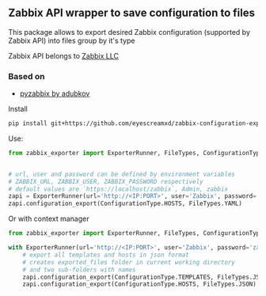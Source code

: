 ## Zabbix API wrapper to save configuration to files 


This package allows to export desired Zabbix configuration (supported by Zabbix API) into files group by it's type

Zabbix API belongs to [Zabbix LLC](https://www.zabbix.com/)


### Based on
* [pyzabbix by adubkov](https://github.com/adubkov/py-zabbix)

Install
```bash
pip install git+https://github.com/eyescreamxd/zabbix-configuration-exporter.git
```

Use:
```python
from zabbix_exporter import ExporterRunner, FileTypes, ConfigurationType


# url, user and password can be defined by environment variables 
# ZABBIX_URL, ZABBIX_USER, ZABBIX_PASSWORD respectively
# default values are `https://localhost/zabbix`, Admin, zabbix
zapi = ExporterRunner(url='http://<IP:PORT>', user='Zabbix', password='zabbix')
zapi.configuration_export(ConfigurationType.HOSTS, FileTypes.YAML)

```
Or with context manager
```python
from zabbix_exporter import ExporterRunner, FileTypes, ConfigurationType

with ExporterRunner(url='http://<IP:PORT>', user='Zabbix', password='zabbix') as zapi:
    # export all templates and hosts in json format
    # creates exported_files folder in current working directory
    # and two sub-folders with names  
    zapi.configuration_export(ConfigurationType.TEMPLATES, FileTypes.JSON)
    zapi.configuration_export(ConfigurationType.HOSTS, FileTypes.JSON)
```
